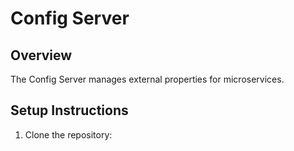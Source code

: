 # Config Server

## Overview
The Config Server manages external properties for microservices.

## Setup Instructions

1. Clone the repository:
   